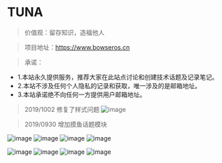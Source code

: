 # TUNA

> 价值观：留存知识，造福他人

> 项目地址：https://www.bowseros.cn

> 承诺：
- 1.本站永久提供服务，推荐大家在此站点讨论和创建技术话题及记录笔记。
- 2.本站不涉及任何个人隐私的记录和获取，唯一涉及的是邮箱地址。
- 3.本站承诺绝不向任何一方提供用户邮箱地址。

> 2019/1002 修复了样式问题
![image](https://raw.githubusercontent.com/baozebing/imgs/master/WX20191002-004739%402x.png)

> 2019/0930 增加摸鱼话题模块

![image](https://raw.githubusercontent.com/baozebing/imgs/master/1.jpg)
![image](https://raw.githubusercontent.com/baozebing/imgs/master/2.png)
![image](https://raw.githubusercontent.com/baozebing/imgs/master/3.png)
![image](https://raw.githubusercontent.com/baozebing/imgs/master/4.png)

![image](https://raw.githubusercontent.com/baozebing/imgs/master/WX20190928-113149%402x.png)
![image](https://raw.githubusercontent.com/baozebing/imgs/master/WX20190928-113210%402x.png)
![image](https://raw.githubusercontent.com/baozebing/imgs/master/WX20190928-113224%402x.png)
![image](https://raw.githubusercontent.com/baozebing/imgs/master/WX20190928-113236%402x.png)
